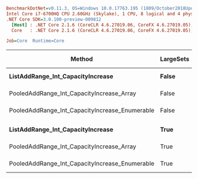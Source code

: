 ``` ini

BenchmarkDotNet=v0.11.3, OS=Windows 10.0.17763.195 (1809/October2018Update/Redstone5)
Intel Core i7-6700HQ CPU 2.60GHz (Skylake), 1 CPU, 8 logical and 4 physical cores
.NET Core SDK=3.0.100-preview-009812
  [Host] : .NET Core 2.1.6 (CoreCLR 4.6.27019.06, CoreFX 4.6.27019.05), 64bit RyuJIT
  Core   : .NET Core 2.1.6 (CoreCLR 4.6.27019.06, CoreFX 4.6.27019.05), 64bit RyuJIT

Job=Core  Runtime=Core  

```
|                                         Method | LargeSets |        Mean |     Error |    StdDev | Ratio | Gen 0/1k Op | Gen 1/1k Op | Gen 2/1k Op | Allocated Memory/Op |
|----------------------------------------------- |---------- |------------:|----------:|----------:|------:|------------:|------------:|------------:|--------------------:|
|              **ListAddRange_Int_CapacityIncrease** |     **False** | **1,205.99 us** | **3.6620 us** | **3.4255 us** |  **1.00** |    **660.1563** |    **660.1563** |    **660.1563** |           **2621824 B** |
|      PooledAddRange_Int_CapacityIncrease_Array |     False |   504.58 us | 1.7442 us | 1.5462 us |  0.42 |           - |           - |           - |                32 B |
| PooledAddRange_Int_CapacityIncrease_Enumerable |     False |   727.22 us | 3.2462 us | 2.7107 us |  0.60 |           - |           - |           - |                32 B |
|                                                |           |             |           |           |       |             |             |             |                     |
|              **ListAddRange_Int_CapacityIncrease** |      **True** |   **478.07 us** | **7.0145 us** | **5.8574 us** |  **1.00** |    **551.2695** |    **526.8555** |    **521.9727** |           **2520976 B** |
|      PooledAddRange_Int_CapacityIncrease_Array |      True |    59.97 us | 0.3419 us | 0.2855 us |  0.13 |           - |           - |           - |                32 B |
| PooledAddRange_Int_CapacityIncrease_Enumerable |      True |    60.58 us | 0.5025 us | 0.4701 us |  0.13 |           - |           - |           - |                32 B |
